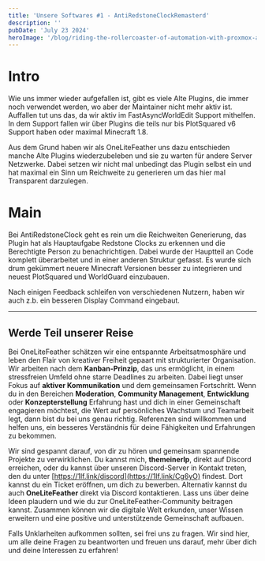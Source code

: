 ```yaml
---
title: 'Unsere Softwares #1 - AntiRedstoneClockRemasterd'
description: ''
pubDate: 'July 23 2024'
heroImage: '/blog/riding-the-rollercoaster-of-automation-with-proxmox-and-ansible.webp'
---
```


# Intro

Wie uns immer wieder aufgefallen ist, gibt es viele Alte Plugins, die immer noch verwendet werden, wo aber der Maintainer nicht mehr aktiv ist. 
Auffallen tut uns das, da wir aktiv im FastAsyncWorldEdit Support mithelfen. In dem Support fallen wir über Plugins die teils nur bis PlotSquared v6 Support haben oder maximal Minecraft 1.8.

Aus dem Grund haben wir als OneLiteFeather uns dazu entschieden manche Alte Plugins wiederzubeleben und sie zu warten für andere Server Netzwerke. Dabei setzen wir nicht mal unbedingt das Plugin selbst ein und hat maximal ein Sinn um Reichweite zu generieren um das hier mal Transparent darzulegen.

# Main

Bei AntiRedstoneClock geht es rein um die Reichweiten Generierung, das Plugin hat als Hauptaufgabe Redstone Clocks zu erkennen und die Berechtigte Person zu benachrichtigen. Dabei wurde der Hauptteil an Code komplett überarbeitet und in einer anderen Struktur gefasst. 
Es wurde sich drum gekümmert neuere Minecraft Versionen besser zu integrieren und neuest PlotSquared und WorldGuard einzubauen. 

Nach einigen Feedback schleifen von verschiedenen Nutzern, haben wir auch z.b. ein besseren Display Command eingebaut.



---


## Werde Teil unserer Reise

Bei OneLiteFeather schätzen wir eine entspannte Arbeitsatmosphäre und leben den Flair von kreativer Freiheit gepaart mit strukturierter Organisation. Wir arbeiten nach dem **Kanban-Prinzip**, das uns ermöglicht, in einem stressfreien Umfeld ohne starre Deadlines zu arbeiten. Dabei liegt unser Fokus auf **aktiver Kommunikation** und dem gemeinsamen Fortschritt. Wenn du in den Bereichen **Moderation**, **Community Management**, **Entwicklung** oder **Konzepterstellung** Erfahrung hast und dich in einer Gemeinschaft engagieren möchtest, die Wert auf persönliches Wachstum und Teamarbeit legt, dann bist du bei uns genau richtig. Referenzen sind willkommen und helfen uns, ein besseres Verständnis für deine Fähigkeiten und Erfahrungen zu bekommen.

Wir sind gespannt darauf, von dir zu hören und gemeinsam spannende Projekte zu verwirklichen. Du kannst mich, **themeinerlp**, direkt auf Discord erreichen, oder du kannst über unseren Discord-Server in Kontakt treten, den du unter [https://1lf.link/discord](https://1lf.link/Cg6yO) findest. Dort kannst du ein Ticket eröffnen, um dich zu bewerben. Alternativ kannst du auch **OneLiteFeather** direkt via Discord kontaktieren. Lass uns über deine Ideen plaudern und wie du zur OneLiteFeather-Community beitragen kannst. Zusammen können wir die digitale Welt erkunden, unser Wissen erweitern und eine positive und unterstützende Gemeinschaft aufbauen.

Falls Unklarheiten aufkommen sollten, sei frei uns zu fragen. Wir sind hier, um alle deine Fragen zu beantworten und freuen uns darauf, mehr über dich und deine Interessen zu erfahren!